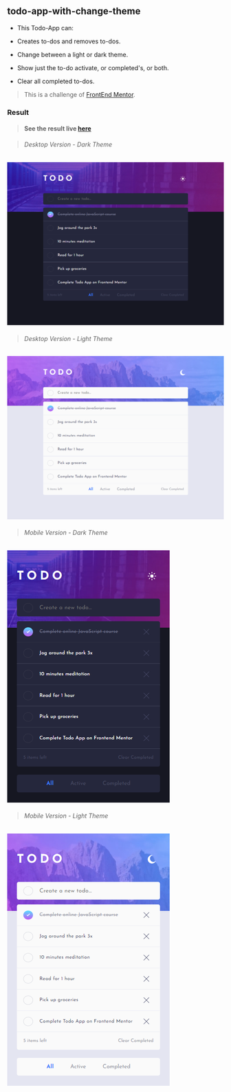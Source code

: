 ## todo-app-with-change-theme

* This Todo-App can:
>

* Creates to-dos and removes to-dos.
>

* Change between a light or dark theme.
>

* Show just the to-do activate, or completed's, or both. 
>

* Clear all completed to-dos.

> This is a challenge of [FrontEnd Mentor](https://www.frontendmentor.io/challenges/todo-app-Su1_KokOW/hub/todo-app-SZHy8rqeq).

### Result

> #### See the result live [here](https://todo-app-with-change-theme-lusk1nha.vercel.app/)


> ###### Desktop Version - Dark Theme

[![vercel.com](./public/assets/github-image-desktop-dark.png)](https://todo-app-with-change-theme-lusk1nha.vercel.app/)

> ###### Desktop Version - Light Theme

[![vercel.com](./public/assets/github-image-desktop-light.png)](https://todo-app-with-change-theme-lusk1nha.vercel.app/)


> ###### Mobile Version - Dark Theme

[![vercel.com](./public/assets/github-image-mobile-dark.png)](https://todo-app-with-change-theme-lusk1nha.vercel.app/)

>###### Mobile Version - Light Theme

[![vercel.com](./public/assets/github-image-mobile-light.png)](https://todo-app-with-change-theme-lusk1nha.vercel.app/)

